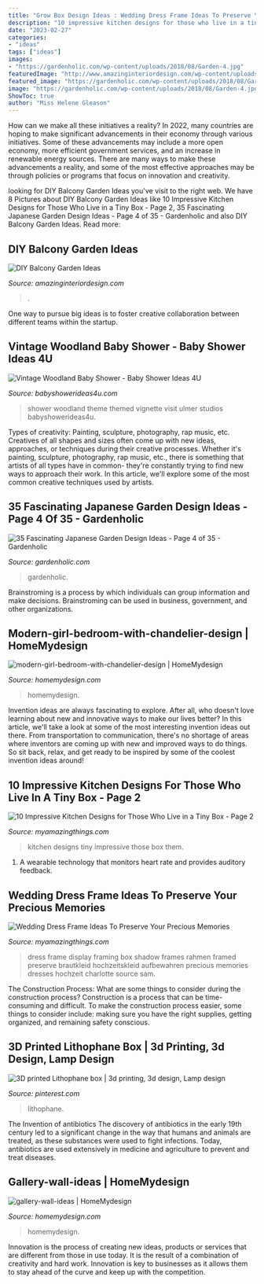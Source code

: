 ```yaml
---
title: "Grow Box Design Ideas : Wedding Dress Frame Ideas To Preserve Your Precious Memories"
description: "10 impressive kitchen designs for those who live in a tiny box"
date: "2023-02-27"
categories:
- "ideas"
tags: ["ideas"]
images:
- "https://gardenholic.com/wp-content/uploads/2018/08/Garden-4.jpg"
featuredImage: "http://www.amazinginteriordesign.com/wp-content/uploads/2020/08/fi-10.jpg"
featured_image: "https://gardenholic.com/wp-content/uploads/2018/08/Garden-4.jpg"
image: "https://gardenholic.com/wp-content/uploads/2018/08/Garden-4.jpg"
ShowToc: true
author: "Miss Helene Gleason"
---
```



How can we make all these initiatives a reality?
In 2022, many countries are hoping to make significant advancements in their economy through various initiatives. Some of these advancements may include a more open economy, more efficient government services, and an increase in renewable energy sources. There are many ways to make these advancements a reality, and some of the most effective approaches may be through policies or programs that focus on innovation and creativity.

	

		
looking for DIY Balcony Garden Ideas you've visit to the right web. We have 8 Pictures about DIY Balcony Garden Ideas like 10 Impressive Kitchen Designs for Those Who Live in a Tiny Box - Page 2, 35 Fascinating Japanese Garden Design Ideas - Page 4 of 35 - Gardenholic and also DIY Balcony Garden Ideas. Read more:
		
    
## DIY Balcony Garden Ideas

<img loading=lazy src="http://www.amazinginteriordesign.com/wp-content/uploads/2020/08/fi-10.jpg" onerror="this.onerror=null;this.src='https://tse1.mm.bing.net/th?id=OIP.bp-JTpoR1TvGGXVgRKTZGQHaKz&amp;pid=15.1';" alt="DIY Balcony Garden Ideas">

_Source: amazinginteriordesign.com_

>. 

	

One way to pursue big ideas is to foster creative collaboration between different teams within the startup.

    
## Vintage Woodland Baby Shower - Baby Shower Ideas 4U

<img loading=lazy src="https://babyshowerideas4u.com/wp-content/uploads/2014/10/Vintage-Woodland-Baby-Shower-23.jpg" onerror="this.onerror=null;this.src='https://tse4.mm.bing.net/th?id=OIP.osgjfEVQspP0zI2_1P2sUAHaLH&amp;pid=15.1';" alt="Vintage Woodland Baby Shower - Baby Shower Ideas 4U">

_Source: babyshowerideas4u.com_

>shower woodland theme themed vignette visit ulmer studios babyshowerideas4u. 

	

Types of creativity: Painting, sculpture, photography, rap music, etc.
Creatives of all shapes and sizes often come up with new ideas, approaches, or techniques during their creative processes. Whether it's painting, sculpture, photography, rap music, etc., there is something that artists of all types have in common- they're constantly trying to find new ways to approach their work. In this article, we'll explore some of the most common creative techniques used by artists.

    
## 35 Fascinating Japanese Garden Design Ideas - Page 4 Of 35 - Gardenholic

<img loading=lazy src="https://gardenholic.com/wp-content/uploads/2018/08/Garden-4.jpg" onerror="this.onerror=null;this.src='https://tse1.mm.bing.net/th?id=OIP.CjEZ4UdQburyxmp8QlQLUQHaK5&amp;pid=15.1';" alt="35 Fascinating Japanese Garden Design Ideas - Page 4 of 35 - Gardenholic">

_Source: gardenholic.com_

>gardenholic. 

	

Brainstroming is a process by which individuals can group information and make decisions. Brainstroming can be used in business, government, and other organizations.

    
## Modern-girl-bedroom-with-chandelier-design | HomeMydesign

<img loading=lazy src="https://homemydesign.com/wp-content/uploads/2020/12/modern-girl-bedroom-with-chandelier-design.jpg" onerror="this.onerror=null;this.src='https://tse1.mm.bing.net/th?id=OIP.H9fYfi5-LKGzLxBSyGZBhQHaLG&amp;pid=15.1';" alt="modern-girl-bedroom-with-chandelier-design | HomeMydesign">

_Source: homemydesign.com_

>homemydesign. 

	

Invention ideas are always fascinating to explore. After all, who doesn't love learning about new and innovative ways to make our lives better? In this article, we'll take a look at some of the most interesting invention ideas out there. From transportation to communication, there's no shortage of areas where inventors are coming up with new and improved ways to do things. So sit back, relax, and get ready to be inspired by some of the coolest invention ideas around!

    
## 10 Impressive Kitchen Designs For Those Who Live In A Tiny Box - Page 2

<img loading=lazy src="http://myamazingthings.com/wp-content/uploads/2017/01/kitchen10-2.jpg" onerror="this.onerror=null;this.src='https://tse2.mm.bing.net/th?id=OIP.eZWFsX3xIoiTHxXVC1r6vQHaJ3&amp;pid=15.1';" alt="10 Impressive Kitchen Designs for Those Who Live in a Tiny Box - Page 2">

_Source: myamazingthings.com_

>kitchen designs tiny impressive those box them. 

	

1. A wearable technology that monitors heart rate and provides auditory feedback.

    
## Wedding Dress Frame Ideas To Preserve Your Precious Memories

<img loading=lazy src="http://myamazingthings.com/wp-content/uploads/2017/11/wedding-dress-display-4-.jpg" onerror="this.onerror=null;this.src='https://tse4.mm.bing.net/th?id=OIP.20xP-N5b8NYLh1i54GsH_gHaK2&amp;pid=15.1';" alt="Wedding Dress Frame Ideas To Preserve Your Precious Memories">

_Source: myamazingthings.com_

>dress frame display framing box shadow frames rahmen framed preserve brautkleid hochzeitskleid aufbewahren precious memories dresses hochzeit charlotte source sam. 

	

The Construction Process: What are some things to consider during the construction process?
Construction is a process that can be time-consuming and difficult. To make the construction process easier, some things to consider include: making sure you have the right supplies, getting organized, and remaining safety conscious.

    
## 3D Printed Lithophane Box | 3d Printing, 3d Design, Lamp Design

<img loading=lazy src="https://i.pinimg.com/736x/5b/b3/66/5bb36644021b75621f199a4c2c52bf61.jpg" onerror="this.onerror=null;this.src='https://tse4.mm.bing.net/th?id=OIP.MRB7eOCjMvmubySpu-XNbwHaJ3&amp;pid=15.1';" alt="3D printed Lithophane box | 3d printing, 3d design, Lamp design">

_Source: pinterest.com_

>lithophane. 

	

The Invention of antibiotics
The discovery of antibiotics in the early 19th century led to a significant change in the way that humans and animals are treated, as these substances were used to fight infections. Today, antibiotics are used extensively in medicine and agriculture to prevent and treat diseases.

    
## Gallery-wall-ideas | HomeMydesign

<img loading=lazy src="https://homemydesign.com/wp-content/uploads/2014/02/gallery-wall-ideas.jpg" onerror="this.onerror=null;this.src='https://tse4.mm.bing.net/th?id=OIP.FPCqJx4xX9yQXvwrJOba2QHaJ4&amp;pid=15.1';" alt="gallery-wall-ideas | HomeMydesign">

_Source: homemydesign.com_

>homemydesign. 

	

Innovation is the process of creating new ideas, products or services that are different from those in use today. It is the result of a combination of creativity and hard work. Innovation is key to businesses as it allows them to stay ahead of the curve and keep up with the competition.

